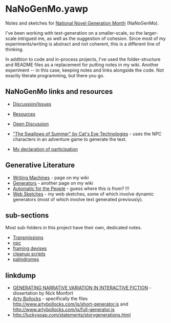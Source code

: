 NaNoGenMo.yawp
==============

Notes and sketches for [National Novel Generation Month](https://github.com/dariusk/NaNoGenMo) (NaNoGenMo).

I've been working with text-generation on a smaller-scale, so the larger-scale intrigued me, as well as the suggestion of cohesion. Since most of my experiments/writing is abstract and not coherent, this is a different line of thinking.

In addition to code and in-process projects, I've used the folder-structure and README files as a replacement for putting notes in my wiki. Another experiment -- in this case, keeping notes and links alongside the code. Not exactly literate programming, but there you go.


## NaNoGenMo links and resources
 - [Discussion/Issues](https://github.com/dariusk/NaNoGenMo/issues)
 - [Resources](https://github.com/dariusk/NaNoGenMo/issues/11)
 - [Open Discussion](https://github.com/dariusk/NaNoGenMo/issues/42)

- ["The Swallows of Summer" by Cat's Eye Technologies](https://github.com/dariusk/NaNoGenMo/issues/39) - uses the NPC characters in an adventure game to generate the text. 
- [My declaration of participation](https://github.com/dariusk/NaNoGenMo/issues/59)

 
## Generative Literature
- [Writing Machines](http://www.xradiograph.com/WordSalad.WritingMachines) - page on my wiki
- [Generators](http://www.xradiograph.com/WordSalad/Generators) - another page on my wiki
- [Automatic for the People](http://www.xradiograph.com/WordSalad/AutomaticForThePeople) - guess where this is from? !!!
- [Web Sketches](http://www.xradiograph.com/PrantedMutter.Sketch) - my web sketches, some of which involve dynamic generators (most of which involve text generated previously).


## sub-sections
Most sub-folders in this project have their own, dedicated notes.

* [Transmissions](/transmissions)
* [npc](/npc)
* [framing devises](/framingdevises)
* [cleanup scripts](/cleanup)
* [palindromes](/palindrome)


## linkdump
- [GENERATING NARRATIVE VARIATION IN INTERACTIVE FICTION](www.cis.upenn.edu/grad/documents/montfort_000.pdf‎) - dissertation by Nick Monfort
- [Arty Bollocks](http://www.artybollocks.com) - specifically the files http://www.artybollocks.com/js/short-generator.js and http://www.artybollocks.com/js/full-generator.js
- http://luckysoap.com/statements/storygenerations.html



